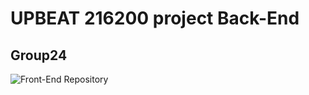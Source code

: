 # UPBEAT 216200 project Back-End
## Group24

![Front-End Repository](https://github.com/Unlxii/UPBEAT_Frontend.git)
